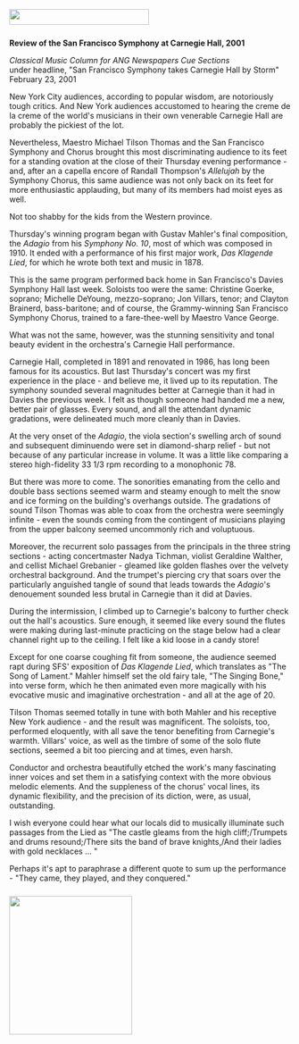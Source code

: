 <!-- MAIN TABLE -->
<tr class="table_main" >
<td class="td_center" valign="top">

<img src="images/title_reviews.gif" width="250" height="28" vspace="10" /><br />


<b>Review of the San Francisco Symphony at Carnegie Hall, 2001</b>
<p></p>

<i>Classical Music Column for ANG Newspapers Cue Sections</i><br />
under headline, "San Francisco Symphony takes Carnegie Hall by Storm"<br /> 
February 23, 2001 
<p></p>
<p></p>

New York City audiences, according to popular wisdom, are notoriously tough critics. And New York audiences accustomed to hearing the creme de la creme of the world's musicians in their own venerable Carnegie Hall are probably the pickiest of the lot. <p></p>

Nevertheless, Maestro Michael Tilson Thomas and the San Francisco Symphony and Chorus brought this most discriminating audience to its feet for a standing ovation at the close of their Thursday evening performance - and, after an a capella encore of Randall Thompson's <i>Allelujah</i> by the Symphony Chorus, this same audience was not only back on its feet for more enthusiastic applauding, but many of its members had moist eyes as well. 

Not too shabby for the kids from the Western province.<p></p>

Thursday's winning program began with Gustav Mahler's final composition, the <i>Adagio</i> from his <i>Symphony No. 10</i>, most of which was composed in 1910. It ended with a performance of his first major work, <i>Das Klagende Lied</i>, for which he wrote both text and music in 1878. <p></p>

This is the same program performed back home in San Francisco's Davies Symphony Hall last week. Soloists too were the same: Christine Goerke, soprano; Michelle DeYoung, mezzo-soprano; Jon Villars, tenor; and Clayton Brainerd, bass-baritone; and of course, the Grammy-winning San Francisco Symphony Chorus, trained to a fare-thee-well by Maestro Vance George. <p></p>

What was not the same, however, was the stunning sensitivity and tonal beauty evident in the orchestra's Carnegie Hall performance. <p></p>

Carnegie Hall, completed in 1891 and renovated in 1986, has long been famous for its acoustics. But last Thursday's concert was my first experience in the place - and believe me, it lived up to its reputation. The symphony sounded several magnitudes better at Carnegie than it had in Davies the previous week. I felt as though someone had handed me a new, better pair of glasses. Every sound, and all the attendant dynamic gradations, were delineated much more cleanly than in Davies. <p></p>

At the very onset of the <i>Adagio</i>, the viola section's swelling arch of sound and subsequent diminuendo were set in diamond-sharp relief - but not because of any particular increase in volume. It was a little like comparing a stereo high-fidelity 33 1/3 rpm recording to a monophonic 78. <p></p>

But there was more to come. The sonorities emanating from the cello and double bass sections seemed warm and steamy enough to melt the snow and ice forming on the building's overhangs outside. The gradations of sound Tilson Thomas was able to coax from the orchestra were seemingly infinite - even the sounds coming from the contingent of musicians playing from the upper balcony seemed uncommonly rich and voluptuous.<p></p> 

Moreover, the recurrent solo passages from the principals in the three string sections - acting concertmaster Nadya Tichman, violist Geraldine Walther, and cellist Michael Grebanier - gleamed like golden flashes over the velvety orchestral background. And the trumpet's piercing cry that soars over the particularly anguished tangle of sound that leads towards the <i>Adagio</i>'s denouement sounded less brutal in Carnegie than it did at Davies. <p></p>

During the intermission, I climbed up to Carnegie's balcony to further check out the hall's acoustics. Sure enough, it seemed like every sound the flutes were making during last-minute practicing on the stage below had a clear channel right up to the ceiling. I felt like a kid loose in a candy store!<p></p>

Except for one coarse coughing fit from someone, the audience seemed rapt during SFS' exposition of <i>Das Klagende Lied</i>, which translates as "The Song of Lament." Mahler himself set the old fairy tale, "The Singing Bone," into verse form, which he then animated even more magically with his evocative music and imaginative orchestration - and all at the age of 20.<p></p>

Tilson Thomas seemed totally in tune with both Mahler and his receptive New York audience - and the result was magnificent. The soloists, too, performed eloquently, with all save the tenor benefiting from Carnegie's warmth. Villars' voice, as well as the timbre of some of the solo flute sections, seemed a bit too piercing and at times, even harsh. <p></p>

Conductor and orchestra beautifully etched the work's many fascinating inner voices and set them in a satisfying context with the more obvious melodic elements. And the suppleness of the chorus' vocal lines, its dynamic flexibility, and the precision of its diction, were, as usual, outstanding.<p></p>

I wish everyone could hear what our locals did to musically illuminate such passages from the Lied as "The castle gleams from the high cliff;/Trumpets and drums resound;/There sits the band of brave knights,/And their ladies with gold necklaces ... " <p></p>

Perhaps it's apt to paraphrase a different quote to sum up the performance - "They came, they played, and they conquered." <p></p>
 
  
 
 
      

<!-- LEFT TO RIGHT CELL CHANGE -->
</td><td class="td_right">

<img src="images/logos_newspaper.gif" width="220" height="248" vspace="10" /><br />



<p align="center"></p>

<!------------------- DM BANNER --------------------------------
<table width="150" cellspacing="0" cellpadding="0" border="0">
<tr>
<td bgcolor="cccccc" align="center">
<a href="http://www.dunningmarketing.com" target="new">
<img src="http://www.dunningmarketing.com/images/banner_dunning_marketing.gif" height="28" width="150" border="0"></a></td>
</tr>
<tr>
<td bgcolor="cccccc" align="center">
<font style="
font-family: trebuchet, verdana, arial, sans-serif;
font-size: 11px;
font-weight: regular;
color: #000000;
line-height: 1.4em">
High Performance websites by  <br />
<a href="http://www.dunningmarketing.com" target="new">Dunning Marketing</a><br /><br /></td>
</tr>
</table> -->

</td></tr></table> 
</td></tr></table>

<br /><br />

<img src="images/btn_articles_on.gif" height="1" width="1" />
<img src="images/btn_casestudies_on.gif" height="1" width="1" />
<img src="images/btn_cheryl_on.gif" height="1" width="1" />
<img src="images/btn_cheryl_p_on.gif" height="1" width="1" />
<img src="images/btn_clients_on.gif" height="1" width="1" />
<img src="images/btn_contact_on.gif" height="1" width="1" />
<img src="images/btn_history_on.gif" height="1" width="1" />
<img src="images/btn_home_on.gif" height="1" width="1" />
<img src="images/btn_interviews_on.gif" height="1" width="1" />
<img src="images/btn_resume_on.gif" height="1" width="1" />
<img src="images/btn_reviews_on.gif" height="1" width="1" />
<img src="images/btn_services_on.gif" height="1" width="1" />
<img src="images/btn_warner_on.gif" height="1" width="1" />
<img src="images/btn_warner_p_on.gif" height="1" width="1" />

<!-- EXTERNAL LINKS -->
<div style="position: absolute; top: -20px; left: -20px;">
<a href="http://www.dunningmarketing.com">.</a>
<a href="http://www.witnessamerica.com">.</a>
<a href="http://www.witnessamerica.com/camcorders">.</a>
<a href="http://www.ksql.com">.</a>
<a href="http://www.ascendaviation.com">.</a>
<a href="http://www.echovalleysupply.com">.</a>
<a href="http://www.northworks.net">.</a>
<a href="http://www.attainia.com">.</a>
<a href="http://www.briandunning.com">.</a>
</div>
<!-- END EXTERNAL LINKS -->

</body>
</html>
